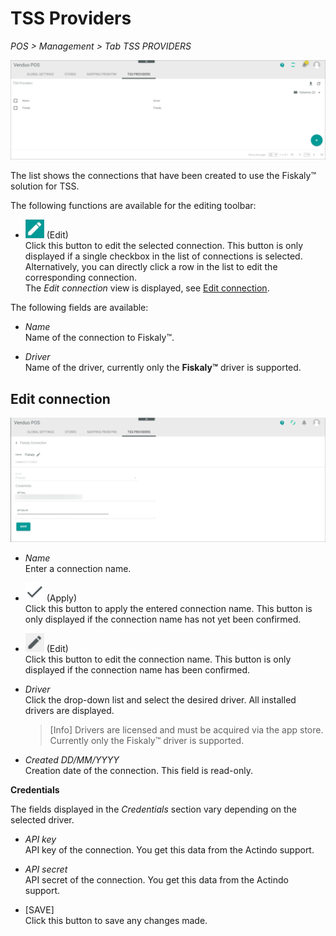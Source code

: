 # TSS Providers

*POS > Management > Tab TSS PROVIDERS*

![TSS Providers](../../Assets/Screenshots/POS/Management/TSSProviders/TSSProvidersFiskalyConn.png "[TSS Providers]")

The list shows the connections that have been created to use the Fiskaly&trade; solution for TSS.

The following functions are available for the editing toolbar:

- ![Edit](../../Assets/Icons/Edit01.png "[Edit]") (Edit)  
    Click this button to edit the selected connection. This button is only displayed if a single checkbox in the list of connections is selected. Alternatively, you can directly click a row in the list to edit the corresponding connection.    
    The *Edit connection* view is displayed, see [Edit connection](#edit-connection).

The following fields are available:

- *Name*   
    Name of the connection to Fiskaly&trade;.

- *Driver*   
    Name of the driver, currently only the **Fiskaly&trade;** driver is supported.



## Edit connection

![TSS PROVIDERS](../../Assets/Screenshots/POS/Management/TSSProviders/FiskalyConnection.png "[TSS PROVIDERS]")


- *Name*   
    Enter a connection name.

- ![Check](../../Assets/Icons/Check.png "[Check]") (Apply)  
    Click this button to apply the entered connection name. This button is only displayed if the connection name has not yet been confirmed.

- ![Edit](../../Assets/Icons/Edit02.png "[Edit]") (Edit)  
    Click this button to edit the connection name. This button is only displayed if the connection name has been confirmed.

- *Driver*  
    Click the drop-down list and select the desired driver. All installed drivers are displayed. 

    > [Info] Drivers are licensed and must be acquired via the app store. Currently only the Fiskaly&trade; driver is supported.

- *Created DD/MM/YYYY*  
    Creation date of the connection. This field is read-only.

**Credentials**

The fields displayed in the *Credentials* section vary depending on the selected driver. 

- *API key*   
    API key of the connection. You get this data from the Actindo support. <!--- Stimmt das?-->

- *API secret*   
    API secret of the connection. You get this data from the Actindo support. <!--- Stimmt das?-->

- [SAVE]  
    Click this button to save any changes made.

